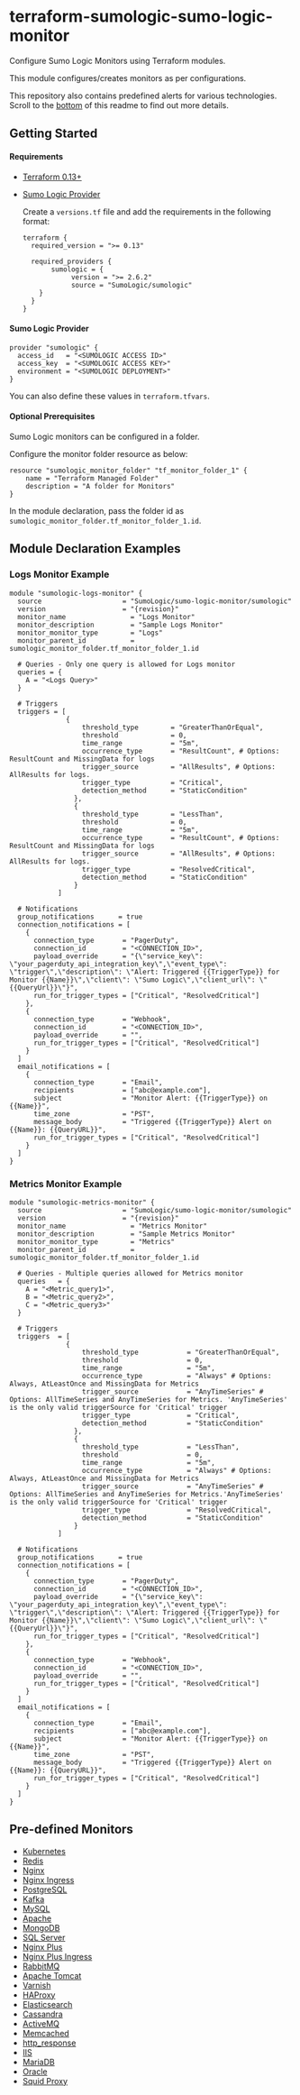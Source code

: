 # terraform-sumologic-sumo-logic-monitor

Configure Sumo Logic Monitors using Terraform modules.

This module configures/creates monitors as per configurations.

This repository also contains predefined alerts for various technologies. Scroll to the [bottom](https://github.com/SumoLogic/terraform-sumologic-sumo-logic-monitor#pre-defined-monitors) of this readme to find out more details.

## Getting Started

#### Requirements

* [Terraform 0.13+](https://www.terraform.io/downloads.html)
* [Sumo Logic Provider](https://registry.terraform.io/providers/SumoLogic/sumologic/latest/docs)


    Create a `versions.tf` file and add the requirements in the following format:

    ```shell
    terraform {
      required_version = ">= 0.13"

      required_providers {
           sumologic = {
                version = ">= 2.6.2"
                source = "SumoLogic/sumologic"
        }
      }
    }
    ```

#### Sumo Logic Provider

```shell
provider "sumologic" {
  access_id   = "<SUMOLOGIC ACCESS ID>"
  access_key  = "<SUMOLOGIC ACCESS KEY>"
  environment = "<SUMOLOGIC DEPLOYMENT>"
}
```
You can also define these values in `terraform.tfvars`.
#### Optional Prerequisites

Sumo Logic monitors can be configured in a folder.

Configure the monitor folder resource as below:

```shell
resource "sumologic_monitor_folder" "tf_monitor_folder_1" {
    name = "Terraform Managed Folder"
    description = "A folder for Monitors"
}
```

In the module declaration, pass the folder id as `sumologic_monitor_folder.tf_monitor_folder_1.id`.

## Module Declaration Examples

### Logs Monitor Example

```shell
module "sumologic-logs-monitor" {
  source                    = "SumoLogic/sumo-logic-monitor/sumologic"
  version                   = "{revision}"
  monitor_name                = "Logs Monitor"
  monitor_description         = "Sample Logs Monitor"
  monitor_monitor_type        = "Logs"
  monitor_parent_id           = sumologic_monitor_folder.tf_monitor_folder_1.id

  # Queries - Only one query is allowed for Logs monitor
  queries = {
    A = "<Logs Query>"
  }

  # Triggers
  triggers = [
              {
                  threshold_type        = "GreaterThanOrEqual",
                  threshold             = 0,
                  time_range            = "5m",
                  occurrence_type       = "ResultCount", # Options: ResultCount and MissingData for logs
                  trigger_source        = "AllResults", # Options: AllResults for logs.
                  trigger_type          = "Critical",
                  detection_method      = "StaticCondition"
                },
                {
                  threshold_type        = "LessThan",
                  threshold             = 0,
                  time_range            = "5m",
                  occurrence_type       = "ResultCount", # Options: ResultCount and MissingData for logs
                  trigger_source        = "AllResults", # Options: AllResults for logs.
                  trigger_type          = "ResolvedCritical",
                  detection_method      = "StaticCondition"
                }
            ]

  # Notifications
  group_notifications      = true
  connection_notifications = [
    {
      connection_type       = "PagerDuty",
      connection_id         = "<CONNECTION_ID>",
      payload_override      = "{\"service_key\": \"your_pagerduty_api_integration_key\",\"event_type\": \"trigger\",\"description\": \"Alert: Triggered {{TriggerType}} for Monitor {{Name}}\",\"client\": \"Sumo Logic\",\"client_url\": \"{{QueryUrl}}\"}",
      run_for_trigger_types = ["Critical", "ResolvedCritical"]
    },
    {
      connection_type       = "Webhook",
      connection_id         = "<CONNECTION_ID>",
      payload_override      = "",
      run_for_trigger_types = ["Critical", "ResolvedCritical"]
    }
  ]
  email_notifications = [
    {
      connection_type       = "Email",
      recipients            = ["abc@example.com"],
      subject               = "Monitor Alert: {{TriggerType}} on {{Name}}",
      time_zone             = "PST",
      message_body          = "Triggered {{TriggerType}} Alert on {{Name}}: {{QueryURL}}",
      run_for_trigger_types = ["Critical", "ResolvedCritical"]
    }
  ]
}
```
### Metrics Monitor Example

```shell
module "sumologic-metrics-monitor" {
  source                    = "SumoLogic/sumo-logic-monitor/sumologic"
  version                   = "{revision}"
  monitor_name                = "Metrics Monitor"
  monitor_description         = "Sample Metrics Monitor"
  monitor_monitor_type        = "Metrics"
  monitor_parent_id           = sumologic_monitor_folder.tf_monitor_folder_1.id

  # Queries - Multiple queries allowed for Metrics monitor
  queries   = {
    A = "<Metric_query1>",
    B = "<Metric_query2>",
    C = "<Metric_query3>"
  }

  # Triggers
  triggers  = [
              {
                  threshold_type            = "GreaterThanOrEqual",
                  threshold                 = 0,
                  time_range                = "5m",
                  occurrence_type           = "Always" # Options: Always, AtLeastOnce and MissingData for Metrics
                  trigger_source            = "AnyTimeSeries" # Options: AllTimeSeries and AnyTimeSeries for Metrics. 'AnyTimeSeries' is the only valid triggerSource for 'Critical' trigger
                  trigger_type              = "Critical",
                  detection_method          = "StaticCondition"
                },
                {
                  threshold_type            = "LessThan",
                  threshold                 = 0,
                  time_range                = "5m",
                  occurrence_type           = "Always" # Options: Always, AtLeastOnce and MissingData for Metrics
                  trigger_source            = "AnyTimeSeries" # Options: AllTimeSeries and AnyTimeSeries for Metrics.'AnyTimeSeries' is the only valid triggerSource for 'Critical' trigger
                  trigger_type              = "ResolvedCritical",
                  detection_method          = "StaticCondition"
                }
            ]

  # Notifications
  group_notifications      = true
  connection_notifications = [
    {
      connection_type       = "PagerDuty",
      connection_id         = "<CONNECTION_ID>",
      payload_override      = "{\"service_key\": \"your_pagerduty_api_integration_key\",\"event_type\": \"trigger\",\"description\": \"Alert: Triggered {{TriggerType}} for Monitor {{Name}}\",\"client\": \"Sumo Logic\",\"client_url\": \"{{QueryUrl}}\"}",
      run_for_trigger_types = ["Critical", "ResolvedCritical"]
    },
    {
      connection_type       = "Webhook",
      connection_id         = "<CONNECTION_ID>",
      payload_override      = "",
      run_for_trigger_types = ["Critical", "ResolvedCritical"]
    }
  ]
  email_notifications = [
    {
      connection_type       = "Email",
      recipients            = ["abc@example.com"],
      subject               = "Monitor Alert: {{TriggerType}} on {{Name}}",
      time_zone             = "PST",
      message_body          = "Triggered {{TriggerType}} Alert on {{Name}}: {{QueryURL}}",
      run_for_trigger_types = ["Critical", "ResolvedCritical"]
    }
  ]
}
```
## Pre-defined Monitors

- [Kubernetes](https://github.com/SumoLogic/terraform-sumologic-sumo-logic-monitor/tree/main/monitor_packages/kubernetes)
- [Redis](https://github.com/SumoLogic/terraform-sumologic-sumo-logic-monitor/tree/main/monitor_packages/redis)
- [Nginx](https://github.com/SumoLogic/terraform-sumologic-sumo-logic-monitor/tree/main/monitor_packages/nginx)
- [Nginx Ingress](https://github.com/SumoLogic/terraform-sumologic-sumo-logic-monitor/tree/main/monitor_packages/nginx-ingress)
- [PostgreSQL](https://github.com/SumoLogic/terraform-sumologic-sumo-logic-monitor/tree/main/monitor_packages/postgresql)
- [Kafka](https://github.com/SumoLogic/terraform-sumologic-sumo-logic-monitor/tree/main/monitor_packages/Kafka)
- [MySQL](https://github.com/SumoLogic/terraform-sumologic-sumo-logic-monitor/tree/main/monitor_packages/mysql)
- [Apache](https://github.com/SumoLogic/terraform-sumologic-sumo-logic-monitor/tree/main/monitor_packages/apache)
- [MongoDB](https://github.com/SumoLogic/terraform-sumologic-sumo-logic-monitor/tree/main/monitor_packages/MongoDB)
- [SQL Server](https://github.com/SumoLogic/terraform-sumologic-sumo-logic-monitor/tree/main/monitor_packages/SQLServer)
- [Nginx Plus](https://github.com/SumoLogic/terraform-sumologic-sumo-logic-monitor/tree/main/monitor_packages/nginx-plus)
- [Nginx Plus Ingress](https://github.com/SumoLogic/terraform-sumologic-sumo-logic-monitor/tree/main/monitor_packages/nginx-plus-ingress)
- [RabbitMQ](https://github.com/SumoLogic/terraform-sumologic-sumo-logic-monitor/tree/main/monitor_packages/RabbitMQ)
- [Apache Tomcat](https://github.com/SumoLogic/terraform-sumologic-sumo-logic-monitor/tree/main/monitor_packages/ApacheTomcat)
- [Varnish](https://github.com/SumoLogic/terraform-sumologic-sumo-logic-monitor/tree/main/monitor_packages/Varnish)
- [HAProxy](https://github.com/SumoLogic/terraform-sumologic-sumo-logic-monitor/blob/main/monitor_packages/haproxy)
- [Elasticsearch](https://github.com/SumoLogic/terraform-sumologic-sumo-logic-monitor/tree/main/monitor_packages/Elasticsearch)
- [Cassandra](https://github.com/SumoLogic/terraform-sumologic-sumo-logic-monitor/tree/main/monitor_packages/Cassandra)
- [ActiveMQ](https://github.com/SumoLogic/terraform-sumologic-sumo-logic-monitor/tree/main/monitor_packages/ActiveMQ)
- [Memcached](https://github.com/SumoLogic/terraform-sumologic-sumo-logic-monitor/tree/main/monitor_packages/Memcached)
- [http_response](./monitor_packages/http_response)
- [IIS](https://github.com/SumoLogic/terraform-sumologic-sumo-logic-monitor/tree/main/monitor_packages/IIS)
- [MariaDB](./monitor_packages/MariaDB)
- [Oracle](./monitor_packages/Oracle)
- [Squid Proxy](https://github.com/SumoLogic/terraform-sumologic-sumo-logic-monitor/tree/main/monitor_packages/SquidProxy)
